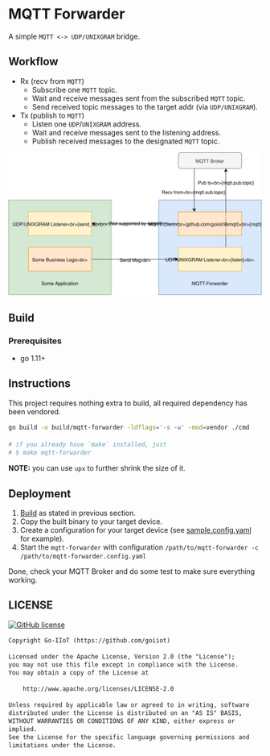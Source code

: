 # MQTT Forwarder

A simple `MQTT <-> UDP/UNIXGRAM` bridge.

## Workflow

- Rx (recv from `MQTT`)
  - Subscribe one `MQTT` topic.
  - Wait and receive messages sent from the subscribed `MQTT` topic.
  - Send received topic messages to the target addr (via `UDP/UNIXGRAM`).
- Tx (publish to `MQTT`)
  - Listen one `UDP`/`UNIXGRAM` address.
  - Wait and receive messages sent to the listening address.
  - Publish received messages to the designated `MQTT` topic.

<img src="./img/workflow.svg" width="600">

## Build

### Prerequisites

- go 1.11+

## Instructions

This project requires nothing extra to build, all required dependency has been vendored.

```bash
go build -o build/mqtt-forwarder -ldflags='-s -w' -mod=vendor ./cmd

# if you already have `make` installed, just
# $ make mqtt-forwarder
```

__NOTE:__ you can use `upx` to further shrink the size of it.

## Deployment

1. [Build](#build) as stated in previous section.
2. Copy the built binary to your target device.
3. Create a configuration for your target device (see [sample.config.yaml](./sample.config.yaml) for example).
4. Start the `mqtt-forwarder` with configuration `/path/to/mqtt-forwarder -c /path/to/mqtt-forwarder.config.yaml`

Done, check your MQTT Broker and do some test to make sure everything working.

## LICENSE

[![GitHub license](https://img.shields.io/github/license/goiiot/mqtt-forwarder.svg)](https://github.com/goiiot/mqtt-forwarder/blob/master/LICENSE.txt)

```text
Copyright Go-IIoT (https://github.com/goiiot)

Licensed under the Apache License, Version 2.0 (the "License");
you may not use this file except in compliance with the License.
You may obtain a copy of the License at

    http://www.apache.org/licenses/LICENSE-2.0

Unless required by applicable law or agreed to in writing, software
distributed under the License is distributed on an "AS IS" BASIS,
WITHOUT WARRANTIES OR CONDITIONS OF ANY KIND, either express or implied.
See the License for the specific language governing permissions and
limitations under the License.
```